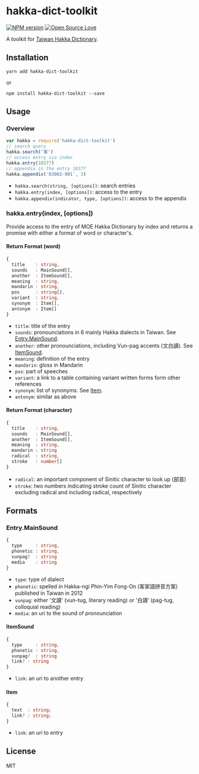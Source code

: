 hakka-dict-toolkit
===

[![NPM version](https://badge.fury.io/js/hakka-dict-toolkit.svg)][npm]
[![Open Source Love](https://badges.frapsoft.com/os/mit/mit.svg?v=102)][repo]

A toolkit for [Taiwan Hakka Dictionary][site].

Installation
---

```
yarn add hakka-dict-toolkit
```

or

```
npm install hakka-dict-toolkit --save
```

Usage
---

### Overview

``` js
var hakka = require('hakka-dict-toolkit')
// search query
hakka.search('客')
// access entry via index
hakka.entry(10377)
// appendix in the entry 10377
hakka.appendix('03002-001', 3)
```

* `hakka.search(string, [options])`: search entries
* `hakka.entry(index, [options])`: access to the entry 
* `hakka.appendix(indicator, type, [options])`: access to the appendix

### hakka.entry(index, [options])

Provide access to the entry of MOE Hakka Dictionary by index and returns a promise with either a format of word or character's.

#### Return Format (word)

``` ts
{
  title    : string,
  sounds   : MainSound[],
  another  : ItemSound[],
  meaning  : string,
  mandarin : string,
  pos      : string[],
  variant  : string,
  synonym  : Item[],
  antonym  : Item[]
}
```

* `title`: title of the entry
* `sounds`: pronounciations in 6 mainly Hakka dialects in Taiwan. See [Entry.MainSound](#entrymainsound).
* `another`: other pronounciations, including Vun-pag accents (文白讀). See [ItemSound](#itemsound).
* `meaning`: definition of the entry
* `mandarin`: gloss in Mandarin
* `pos`: part of speeches
* `variant`: a link to a table containing variant written forms form other references
* `synonym`: list of synonyms. See [Item](#entryitem).
* `antonym`: similar as above

#### Return Format (character)

``` ts
{
  title    : string,
  sounds   : MainSound[],
  another  : ItemSound[],
  meaning  : string,
  mandarin : string
  radical  : string,
  stroke   : number[]
}
```

* `radical`: an important component of Sinitic character to look up (部首)
* `stroke`: two numbers indicating stroke count of Sinitic character excluding radical and including radical, respectively

Formats
---

### Entry.MainSound

``` ts
{
  type     : string,
  phonetic : string,
  vunpag?  : string
  media    : string
}
```

* `type`: type of dialect
* `phonetic`: spelled in Hakka-ngi Phin-Yim Fong-On (客家語拼音方案) published in Taiwan in 2012
* `vunpag`: either '文讀' (vun-tug, literary reading) or '白讀' (pag-tug, colloquial reading)
* `media`: an uri to the sound of pronounciation

#### ItemSound

``` ts
{
  type     : string,
  phonetic : string,
  vunpag?  : string
  link? : string
}
```

* `link`: an uri to another entry

#### Item

``` ts
{
  text  : string;
  link? : string;
}
```

* `link`: an uri to entry

License
---

MIT

[site]: https://hakka.dict.edu.tw/hakkadict/
[repo]: https://github.com/m80126colin/hakka-dict-toolkit/
[npm]: https://www.npmjs.com/package/hakka-dict-toolkit
